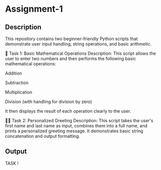 # Assignment-1

## Description

This repository contains two beginner-friendly Python scripts that demonstrate user input handling, string operations, and basic arithmetic.

🧮 Task 1: Basic Mathematical Operations
Description:
This script allows the user to enter two numbers and then performs the following basic mathematical operations:

Addition

Subtraction

Multiplication

Division (with handling for division by zero)

It then displays the result of each operation clearly to the user.

🙋‍♂️ Task 2: Personalized Greeting
Description:
This script takes the user's first name and last name as input, combines them into a full name, and prints a personalized greeting message. It demonstrates basic string concatenation and output formatting.

## Output

TASK !

